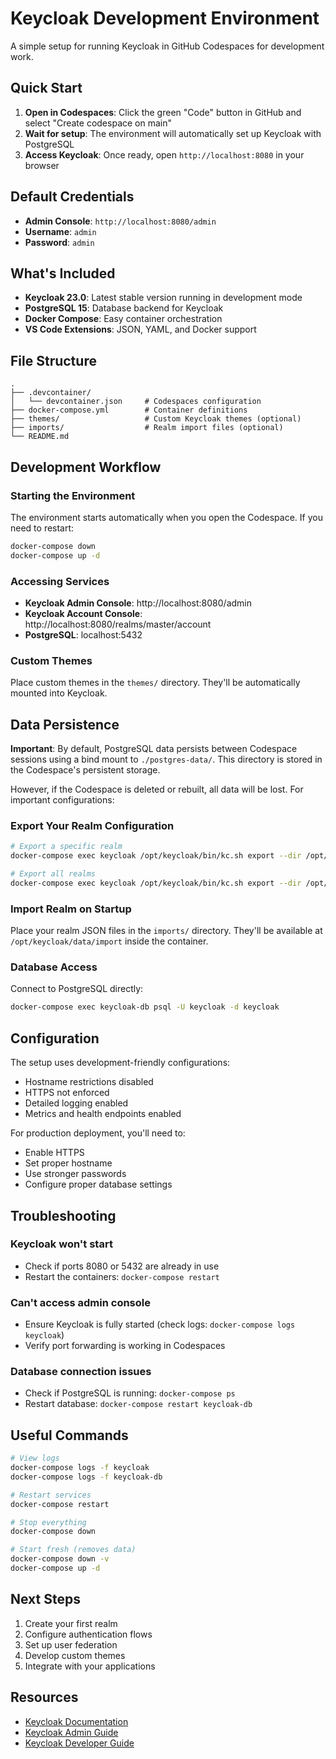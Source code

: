 # Keycloak Development Environment

A simple setup for running Keycloak in GitHub Codespaces for development work.

## Quick Start

1. **Open in Codespaces**: Click the green "Code" button in GitHub and select "Create codespace on main"
2. **Wait for setup**: The environment will automatically set up Keycloak with PostgreSQL
3. **Access Keycloak**: Once ready, open `http://localhost:8080` in your browser

## Default Credentials

- **Admin Console**: `http://localhost:8080/admin`
- **Username**: `admin`
- **Password**: `admin`

## What's Included

- **Keycloak 23.0**: Latest stable version running in development mode
- **PostgreSQL 15**: Database backend for Keycloak
- **Docker Compose**: Easy container orchestration
- **VS Code Extensions**: JSON, YAML, and Docker support

## File Structure

```
.
├── .devcontainer/
│   └── devcontainer.json     # Codespaces configuration
├── docker-compose.yml        # Container definitions
├── themes/                   # Custom Keycloak themes (optional)
├── imports/                  # Realm import files (optional)
└── README.md
```

## Development Workflow

### Starting the Environment
The environment starts automatically when you open the Codespace. If you need to restart:

```bash
docker-compose down
docker-compose up -d
```

### Accessing Services
- **Keycloak Admin Console**: http://localhost:8080/admin
- **Keycloak Account Console**: http://localhost:8080/realms/master/account
- **PostgreSQL**: localhost:5432

### Custom Themes
Place custom themes in the `themes/` directory. They'll be automatically mounted into Keycloak.

## Data Persistence

**Important**: By default, PostgreSQL data persists between Codespace sessions using a bind mount to `./postgres-data/`. This directory is stored in the Codespace's persistent storage.

However, if the Codespace is deleted or rebuilt, all data will be lost. For important configurations:

### Export Your Realm Configuration
```bash
# Export a specific realm
docker-compose exec keycloak /opt/keycloak/bin/kc.sh export --dir /opt/keycloak/data/import --realm your-realm-name

# Export all realms
docker-compose exec keycloak /opt/keycloak/bin/kc.sh export --dir /opt/keycloak/data/import
```

### Import Realm on Startup
Place your realm JSON files in the `imports/` directory. They'll be available at `/opt/keycloak/data/import` inside the container.

### Database Access
Connect to PostgreSQL directly:
```bash
docker-compose exec keycloak-db psql -U keycloak -d keycloak
```

## Configuration

The setup uses development-friendly configurations:
- Hostname restrictions disabled
- HTTPS not enforced
- Detailed logging enabled
- Metrics and health endpoints enabled

For production deployment, you'll need to:
- Enable HTTPS
- Set proper hostname
- Use stronger passwords
- Configure proper database settings

## Troubleshooting

### Keycloak won't start
- Check if ports 8080 or 5432 are already in use
- Restart the containers: `docker-compose restart`

### Can't access admin console
- Ensure Keycloak is fully started (check logs: `docker-compose logs keycloak`)
- Verify port forwarding is working in Codespaces

### Database connection issues
- Check if PostgreSQL is running: `docker-compose ps`
- Restart database: `docker-compose restart keycloak-db`

## Useful Commands

```bash
# View logs
docker-compose logs -f keycloak
docker-compose logs -f keycloak-db

# Restart services
docker-compose restart

# Stop everything
docker-compose down

# Start fresh (removes data)
docker-compose down -v
docker-compose up -d
```

## Next Steps

1. Create your first realm
2. Configure authentication flows
3. Set up user federation
4. Develop custom themes
5. Integrate with your applications

## Resources

- [Keycloak Documentation](https://www.keycloak.org/documentation)
- [Keycloak Admin Guide](https://www.keycloak.org/docs/latest/server_admin/)
- [Keycloak Developer Guide](https://www.keycloak.org/docs/latest/server_development/)